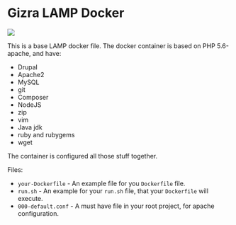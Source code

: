 # Gizra LAMP Docker

[![](https://images.microbadger.com/badges/image/gizra/drupal-lamp.svg)](https://hub.docker.com/r/gizra/drupal-lamp/)

This is a base LAMP docker file.
The docker container is based on PHP 5.6-apache, and have:
* Drupal
* Apache2
* MySQL
* git
* Composer
* NodeJS
* zip
* vim
* Java jdk
* ruby and rubygems
* wget

The container is configured all those stuff together.

Files:

* `your-Dockerfile` - An example file for you `Dockerfile` file.
* `run.sh` - An example for your `run.sh` file, that your `Dockerfile` will execute.
* `000-default.conf` - A must have file in your root project, for apache configuration.

